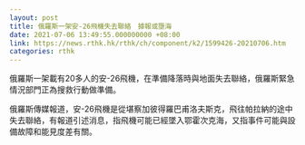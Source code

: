 ```yaml
---
layout: post
title: 俄羅斯一架安-26飛機失去聯絡　據報或墮海
date: 2021-07-06 13:49:55.000000000 +08:00
link: https://news.rthk.hk/rthk/ch/component/k2/1599426-20210706.htm
categories: rthk
---
```


俄羅斯一架載有20多人的安-26飛機，在準備降落時與地面失去聯絡，俄羅斯緊急情況部門正為搜救行動做準備。

俄羅斯傳媒報道，安-26飛機是從堪察加彼得羅巴甫洛夫斯克，飛往帕拉納的途中失去聯絡，有報道引述消息，指飛機可能已經墜入鄂霍次克海，又指事件可能與設備故障和能見度差有關。
